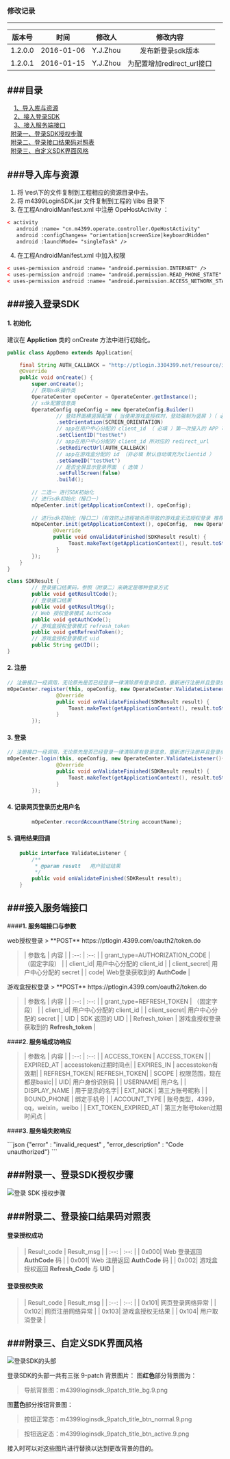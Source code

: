### **修改记录**
---
| 版本号 | 时间 | 修改人 | 修改内容 |
| :--: | :--: | :--: | :--: |
| 1.2.0.0 | 2016-01-06 |   Y.J.Zhou   | 发布新登录sdk版本 |
| 1.2.0.1 | 2016-01-15 |   Y.J.Zhou   | 为配置增加redirect_url接口 |

<p>
<p>

###**目录**
---
&nbsp;&nbsp;&nbsp;&nbsp;[1、导入库与资源](#导入库与资源)  
&nbsp;&nbsp;&nbsp;&nbsp;[2、接入登录SDK](#接入登录SDK)  
&nbsp;&nbsp;&nbsp;&nbsp;[3、接入服务端接口](#接入服务端接口)  
&nbsp;&nbsp;[附录一、登录SDK授权步骤](#附录一、登录SDK授权步骤)  
&nbsp;&nbsp;[附录二、登录接口结果码对照表](#附录二、登录接口结果码对照表)  
&nbsp;&nbsp;[附录三、自定义SDK界面风格](#附录三、自定义SDK界面风格)  


###**导入库与资源**
---

1. 将 \res\下的文件复制到工程相应的资源目录中去。
2. 将 m4399LoginSDK.jar 文件复制到工程的 \libs 目录下
3. 在工程AndroidManifest.xml 中注册 OpeHostActivity ：
```xml
< activity
   android :name= "cn.m4399.operate.controller.OpeHostActivity"
   android :configChanges= "orientation|screenSize|keyboardHidden"
   android :launchMode= "singleTask" />
```
4. 在工程AndroidManifest.xml 中加入权限
```xml
< uses-permission android :name= "android.permission.INTERNET" />
< uses-permission android :name= "android.permission.READ_PHONE_STATE" />
< uses-permission android :name= "android.permission.ACCESS_NETWORK_STATE" />
```

###**接入登录SDK**
---

#### **1.  初始化**
建议在 **Appliction** 类的 onCreate 方法中进行初始化。


```java
public class AppDemo extends Application{

    final String AUTH_CALLBACK = "http://ptlogin.3304399.net/resource/images/ptlogin_mask.png";
    @Override
    public void onCreate() {   
        super.onCreate();
        // 获取sdk操作类
        OperateCenter opeCenter = OperateCenter.getInstance();
        // sdk配置信息类
        OperateConfig opeConfig = new OperateConfig.Builder()      
                // 登陆界面横竖屏配置（ 当使用游戏盒授权时，登陆强制为竖屏 ）（ 必填 ）
                .setOrientation(SCREEN_ORIENTATION) 
                // app在用户中心分配的 client_id （ 必填 ）第一次接入的 APP 可自行向 4399用户中心（厦门）申请
                .setClientID("testNet") 
                // app在用户中心分配的 client_id 所对应的 redirect_url
                .setRedirectUrl(AUTH_CALLBACK) 
                // app在游戏盒分配的 id （非必填 默认自动填充为clientid ）
                .setGameID("testNet")
                // 是否全屏显示登录界面 （ 选填 ）
                .setFullScreen(false)
                .build();
                
        // 二选一 进行SDK初始化
        // 进行sdk初始化（接口一）
        mOpeCenter.init(getApplicationContext(), opeConfig);
                
        // 进行sdk初始化（接口二）（有效防止进程被杀而导致的游戏盒无法授权登录 推荐使用）
        mOpeCenter.init(getApplicationContext(), opeConfig,  new OperateCenter.ValidateListener(){
               @Override
               public void onValidateFinished(SDKResult result) {
                    Toast.makeText(getApplicationContext(), result.toString(), Toast.LENGTH_LONG).show();
                }
        });
    }
}

```

```java
class SDKResult {
        // 登录接口结果码，参照（附录二）来确定是哪种登录方式
        public void getResultCode();
        // 登录接口结果
        public void getResultMsg();
        // Web 授权登录模式 AuthCode
        public void getAuthCode();
        // 游戏盒授权登录模式 refresh_token
        public void getRefreshToken();
        // 游戏盒授权登录模式 uid
        public String geUID();
}
```
#### **2.  注册**
```java
// 注册接口一经调用，无论原先是否已经登录一律清除原有登录信息，重新进行注册并且登录步骤。
mOpeCenter.register(this, opeConfig, new OperateCenter.ValidateListener(){
                @Override
                public void onValidateFinished(SDKResult result) {
                    Toast.makeText(getApplicationContext(), result.toString(), Toast.LENGTH_LONG).show();
                }
        });
```
#### **3.  登录**
```java
// 注册接口一经调用，无论原先是否已经登录一律清除原有登录信息，重新进行注册并且登录步骤。
mOpeCenter.login(this, opeConfig, new OperateCenter.ValidateListener(){
                @Override
                public void onValidateFinished(SDKResult result) {
                    Toast.makeText(getApplicationContext(), result.toString(), Toast.LENGTH_LONG).show();
                }
        });
```

#### **4. 记录网页登录历史用户名**

```java
        mOpeCenter.recordAccountName(String accountName);
```

#### **5. 调用结果回调**

```java
    public interface ValidateListener {
        /**
         * @param result   用户验证结果
         */
        public void onValidateFinished(SDKResult result);
    }
```

<p>

###**接入服务端接口**
---

####**1. 服务端接口与参数**
<p>
web授权登录
> **POST** https://ptlogin.4399.com/oauth2/token.do
<p>

>| 参数名 | 内容 |
| :--: | :--: |
| grant_type=AUTHORIZATION_CODE | （固定字段） |
| client_id| 用户中心分配的 client_id |
| client_secret| 用户中心分配的 secret |
| code| Web登录获取到的 **AuthCode** |

<p>
游戏盒授权登录
> **POST** https://ptlogin.4399.com/oauth2/token.do
<p>

>| 参数名 | 内容 |
| :--: | :--: |
| grant_type=REFRESH_TOKEN | （固定字段） |
| client_id| 用户中心分配的 client_id |
| client_secret| 用户中心分配的 secret |
| UID | SDK 返回的 UID |
| Refresh_token | 游戏盒授权登录获取到的 **Refresh_token** |

####**2.  服务端成功响应**
<p>

> | 参数名 | 内容 |
| :--: | :--: |
| ACCESS_TOKEN | ACCESS_TOKEN |
| EXPIRED_AT | accesstoken过期时间点|
| EXPIRES_IN | accesstoken有效期|
| REFRESH_TOKEN| REFRESH_TOKEN|
| SCOPE | 权限范围，现在都是basic|
| UID| 用户身份识别码 |
| USERNAME| 用户名 |
| DISPLAY_NAME | 用于显示的名字|
| EXT_NICK | 第三方账号昵称 |
| BOUND_PHONE | 绑定手机号 |
| ACCOUNT_TYPE | 账号类型，4399，qq，weixin，weibo |
| EXT_TOKEN_EXPIRED_AT | 第三方账号token过期时间点 |

####**3.  服务端失败响应**
<p>
```json
{"error" : "invalid_request" , "error_description" : "Code unauthorized"}
```
<p>

###**附录一、登录SDK授权步骤**
---

<p>
<img src="/Resource/loginsdk_architecture.png" alt="登录 SDK 授权步骤" />
<p>
<p>

###**附录二、登录接口结果码对照表**
---

#### 登录授权成功
>| Result_code | Result_msg |
| :--: | :--: |
| 0x000| Web 登录返回 **AuthCode** 码 |
| 0x001| Web 注册返回 **AuthCode** 码 |
| 0x002| 游戏盒授权返回 **Refresh_Code** 与 **UID** |

#### 登录授权失败
>| Result_code | Result_msg |
| :--: | :--: |
| 0x101| 网页登录网络异常 |
| 0x102| 网页注册网络异常 |
| 0x103| 游戏盒授权无结果 |
| 0x104| 用户取消登录 |

###**附录三、自定义SDK界面风格**
---

<img src="/Resource/title_change_guider.png" alt="登录SDK的头部" />

登录SDK的头部一共有三张 9-patch 背景图片：
图**红色**部分背景图为：
>导航背景图：m4399loginsdk_9patch_title_bg.9.png

图**蓝色**部分按钮背景图：
> 按钮正常态：m4399loginsdk_9patch_title_btn_normal.9.png

> 按钮选定态：m4399loginsdk_9patch_title_btn_active.9.png

接入时可以对这些图片进行替换以达到更改背景的目的。
